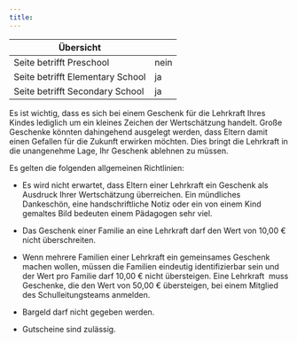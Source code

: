 ```yaml
---
title: 
---
```

| Übersicht | |
| --- | --- |
| Seite betrifft Preschool | nein |
| Seite betrifft Elementary School | ja |
| Seite betrifft Secondary School | ja |

Es ist wichtig, dass es sich bei einem Geschenk für die Lehrkraft Ihres Kindes lediglich um ein kleines Zeichen der Wertschätzung handelt. Große Geschenke könnten dahingehend ausgelegt werden, dass Eltern damit einen Gefallen für die Zukunft erwirken möchten. Dies bringt die Lehrkraft in die unangenehme Lage, Ihr Geschenk ablehnen zu müssen. 

Es gelten die folgenden allgemeinen Richtlinien:

-   Es wird nicht erwartet, dass Eltern einer Lehrkraft ein Geschenk als Ausdruck Ihrer Wertschätzung überreichen. Ein mündliches Dankeschön, eine handschriftliche Notiz oder ein von einem Kind gemaltes Bild bedeuten einem Pädagogen sehr viel.

-   Das Geschenk einer Familie an eine Lehrkraft darf den Wert von 10,00 € nicht überschreiten.

-   Wenn mehrere Familien einer Lehrkraft ein gemeinsames Geschenk machen wollen, müssen die Familien eindeutig identifizierbar sein und der Wert pro Familie darf 10,00 € nicht übersteigen. Eine Lehrkraft  muss Geschenke, die den Wert von 50,00 € übersteigen, bei einem Mitglied des Schulleitungsteams anmelden.

-   Bargeld darf nicht gegeben werden.

-   Gutscheine sind zulässig.